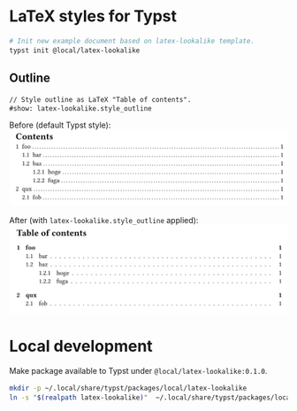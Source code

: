 # LaTeX styles for Typst

```bash
# Init new example document based on latex-lookalike template.
typst init @local/latex-lookalike
```

## Outline

```typst
// Style outline as LaTeX "Table of contents".
#show: latex-lookalike.style_outline
```

Before (default Typst style):
![before](inc/outline_before.png)

After (with `latex-lookalike.style_outline` applied):
![after](inc/outline_after.png)

# Local development

Make package available to Typst under `@local/latex-lookalike:0.1.0`.
```bash
mkdir -p ~/.local/share/typst/packages/local/latex-lookalike
ln -s "$(realpath latex-lookalike)"  ~/.local/share/typst/packages/local/latex-lookalike/0.1.0
```
